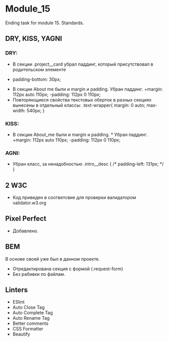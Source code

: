 # Module_15
Ending task for module 15. Standards.

## DRY, KISS, YAGNI
### DRY:
* В секции .project__card убрал паддинг, который присутствовал в родительском элементе
-	padding-bottom: 30px;
* В секции About me были и margin и padding. Убран паддинг.
+margin: 112px auto 110px;
-padding: 112px 0 110px;
* Повторяющиеся свойства текстовых оберток в разных секциях вынесены в отдельный классы:
.text-wrapper{
	margin: 0 auto;
	max-width: 540px;
}
### KISS:
* В секции About_me были и margin и padding. * Убран паддинг.
+margin: 112px auto 110px;
-padding: 112px 0 110px;
### AGNI:
* Убран класс, за ненадобностью
.intro__desc {
	/* padding-left: 131px; */
}

## 2 W3C
* Код приведен в соответсвие для проверки валидатором validator.w3.org

## Pixel Perfect
* Добавлено.

## BEM 
В основе своей уже был в данном проекте.
* Отредактирована секция с формой
(.request-form)
* Без рабивки по файлам.

## Linters
* ESlint
* Auto Close Tag
* Auto Complete Tag
* Auto Rename Tag
* Better comments
* CSS Formatter
* Beautify